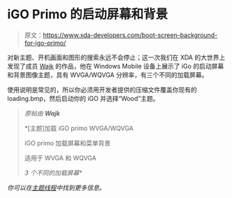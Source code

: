 # iGO Primo 的启动屏幕和背景

> 原文：<https://www.xda-developers.com/boot-screen-background-for-igo-primo/>

对新主题、开机画面和图形的搜索永远不会停止；这一次我们在 XDA 的大世界上发现了成员 [Wajk](http://forum.xda-developers.com/member.php?u=448664) 的作品，他在 Windows Mobile 设备上展示了 iGo 的启动屏幕和背景图像主题，具有 WVGA/WQVGA 分辨率，有三个不同的加载屏幕。

使用说明是常见的，所以你必须用开发者提供的压缩文件覆盖你现有的 loading.bmp，然后启动你的 iGO 并选择“Wood”主题。

> *原帖由* ***Wajk***
> 
>  *[主题]加载 iGO primo WVGA/WQVGA
> 
> iGO primo 加载屏幕和菜单背景
> 
> 适用于 WVGA 和 WQVGA
> 
> *3 个不同的加载屏幕**

 *你可以在[主题线程](http://forum.xda-developers.com/showthread.php?t=642379)中找到更多信息。*
